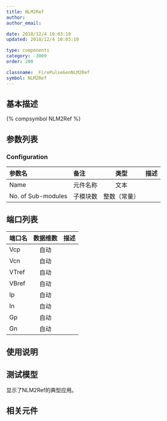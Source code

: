 ```yaml
---
title: NLM2Ref
author: 
author_email:

date: 2018/12/4 10:03:10
updated: 2018/12/4 10:03:10

type: components
category: -3009
order: 200

classname: _FirePulseGenNLM2Ref
symbol: NLM2Ref
---
```

## 基本描述
{% compsymbol NLM2Ref %}

## 参数列表
### Configuration
| 参数名 | 备注 | 类型 | 描述 |
| :--- | :--- | :--: | :--- |
| Name | 元件名称 | 文本 |  |
| No. of Sub-modules | 子模块数 | 整数（常量） |  |


## 端口列表

| 端口名 | 数据维数 | 描述 |
| :--- | :--:  | :--- |
| Vcp | 自动 | |                   
| Vcn | 自动 | |                   
| VTref | 自动 | |                   
| VBref | 自动 | |                   
| Ip | 自动 | |                   
| In | 自动 | |                   
| Gp | 自动 | |                   
| Gn | 自动 | |                   

## 使用说明


## 测试模型
[<test name>](<test link>)显示了NLM2Ref的典型应用。

## 相关元件


